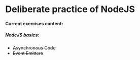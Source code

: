 # Deliberate practice of NodeJS

#### Current exercises content:  
##### NodeJS basics:
* ~~Asynchronous Code~~  
* ~~Event Emitters~~  
